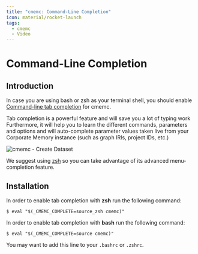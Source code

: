 ```yaml
---
title: "cmemc: Command-Line Completion"
icon: material/rocket-launch
tags:
  - cmemc
  - Video
---
```

# Command-Line Completion

## Introduction

In case you are using bash or zsh as your terminal shell, you should enable [Command-line tab completion](https://en.wikipedia.org/wiki/Command-line_completion) for cmemc.

Tab completion is a powerful feature and will save you a lot of typing work 
Furthermore, it will help you to learn the different commands, parameters and options and will auto-complete parameter values taken live from your Corporate Memory instance (such as graph IRIs, project IDs, etc.)

![cmemc - Create Dataset](22.1-cmemc-create-dataset.gif "cmemc - Create Dataset")

We suggest using [zsh](https://en.wikipedia.org/wiki/Z_shell) so you can take advantage of its advanced menu-completion feature.

## Installation

In order to enable tab completion with **zsh** run the following command:

``` shell-session title="completion setup for zsh"
$ eval "$(_CMEMC_COMPLETE=source_zsh cmemc)"
```

In order to enable tab completion with **bash** run the following command:

``` shell-session title="completion setup for bash"
$ eval "$(_CMEMC_COMPLETE=source cmemc)"
```

You may want to add this line to your `.bashrc` or `.zshrc`.


